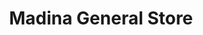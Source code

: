 ---
title: "Madina General Store"
url: /karachi/madina-general-store-v3m2-423-jamshed-quarters-shikarpur-colony/
shop: shop
---